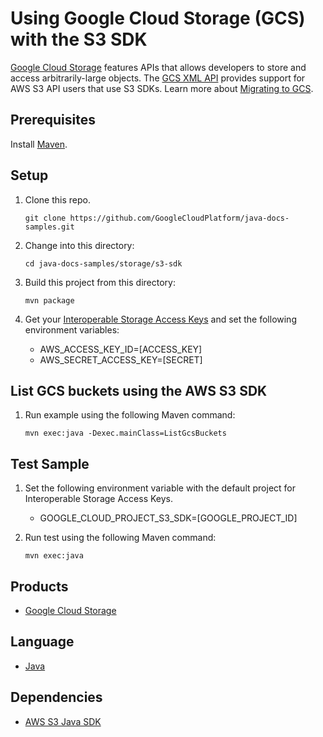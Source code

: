 # Using Google Cloud Storage (GCS) with the S3 SDK

[Google Cloud Storage][1] features APIs that allows developers to store and access arbitrarily-large
objects. The [GCS XML API][5] provides support for AWS S3 API users that use S3 SDKs.
Learn more about [Migrating to GCS][6].

## Prerequisites

Install [Maven](http://maven.apache.org/).

## Setup

1. Clone this repo.

   ```
   git clone https://github.com/GoogleCloudPlatform/java-docs-samples.git
   ```

1. Change into this directory:

   ```
   cd java-docs-samples/storage/s3-sdk
   ```

1. Build this project from this directory:

   ```
   mvn package
   ```

1. Get your [Interoperable Storage Access Keys][3] and set the following environment variables:

   * AWS_ACCESS_KEY_ID=[ACCESS_KEY]
   * AWS_SECRET_ACCESS_KEY=[SECRET]


## List GCS buckets using the AWS S3 SDK

1. Run example using the following Maven command:

   ```
   mvn exec:java -Dexec.mainClass=ListGcsBuckets
   ```

## Test Sample

1. Set the following environment variable with the default project for Interoperable Storage Access Keys.

   * GOOGLE_CLOUD_PROJECT_S3_SDK=[GOOGLE_PROJECT_ID]

1. Run test using the following Maven command:

   ```
   mvn exec:java 
   ```

## Products
- [Google Cloud Storage][2]

## Language
- [Java][2]

## Dependencies
- [AWS S3 Java SDK][4]

[1]: https://cloud.google.com/storage
[2]: https://java.com
[3]: https://cloud.google.com/storage/docs/migrating#keys
[4]: https://mvnrepository.com/artifact/com.amazonaws/aws-java-sdk-s3
[5]: https://cloud.google.com/storage/docs/xml-api/overview
[6]: https://cloud.google.com/storage/docs/migrating
